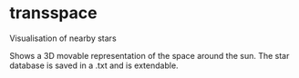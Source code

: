 # transspace
Visualisation of nearby stars

Shows a 3D movable representation of the space around the sun.
The star database is saved in a .txt and is extendable.

